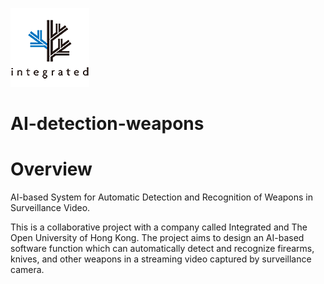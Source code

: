 ![integrated-logo-126x126-04.png](asset/integrated-logo-126x126-04.png)
# AI-detection-weapons
# Overview
AI-based System for Automatic Detection and Recognition of Weapons in Surveillance Video.

This is a collaborative project with a company called Integrated and The Open University of Hong Kong. The project aims to design an AI-based software function which can automatically detect and recognize firearms, knives, and other weapons in a streaming video captured by surveillance camera.
